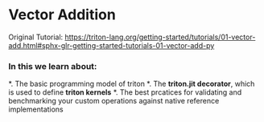 # Vector Addition

Original Tutorial: https://triton-lang.org/getting-started/tutorials/01-vector-add.html#sphx-glr-getting-started-tutorials-01-vector-add-py

### In this we learn about:
*. The basic programming model of triton
*. The **triton.jit decorator**, which is used to define **triton kernels**
*. The best prcatices for validating and benchmarking your custom operations against native reference implementations

